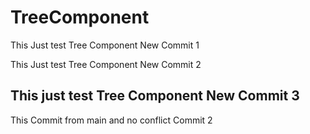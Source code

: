 # TreeComponent
This Just test Tree Component New Commit 1

This Just test Tree Component New Commit 2

This just test Tree Component New Commit 3
------

This Commit from main and no conflict Commit 2

